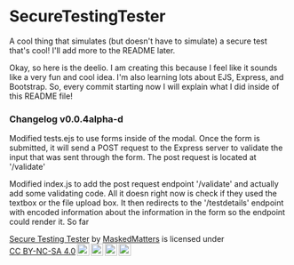 # SecureTestingTester
A cool thing that simulates (but doesn't have to simulate) a secure test that's cool! I'll add more to the README later.

Okay, so here is the deelio. I am creating this because I feel like it sounds like a very fun and cool idea. I'm also learning lots about EJS, Express, and Bootstrap. So, every commit starting now I will explain what I did inside of this README file!

### Changelog v0.0.4alpha-d

Modified tests.ejs to use forms inside of the modal. Once the form is submitted, it will send a POST request to the Express server to validate the input that was sent through the form. The post request is located at '/validate'

Modified index.js to add the post request endpoint '/validate' and actually add some validating code. All it doesn right now is check if they used the textbox or the file upload box. It then redirects to the '/testdetails' endpoint with encoded information about the information in the form so the endpoint could render it. So far

<p xmlns:cc="http://creativecommons.org/ns#" xmlns:dct="http://purl.org/dc/terms/"><a property="dct:title" rel="cc:attributionURL" href="https://github.com/MaskedMatters/SecureTestingTester">Secure Testing Tester</a> by <a rel="cc:attributionURL dct:creator" property="cc:attributionName" href="https://www.yaycompany.com">MaskedMatters</a> is licensed under <a href="https://creativecommons.org/licenses/by-nc-sa/4.0/?ref=chooser-v1" target="_blank" rel="license noopener noreferrer" style="display:inline-block;">CC BY-NC-SA 4.0<img style="height:22px!important;margin-left:3px;vertical-align:text-bottom;" src="https://mirrors.creativecommons.org/presskit/icons/cc.svg?ref=chooser-v1" alt=""><img style="height:22px!important;margin-left:3px;vertical-align:text-bottom;" src="https://mirrors.creativecommons.org/presskit/icons/by.svg?ref=chooser-v1" alt=""><img style="height:22px!important;margin-left:3px;vertical-align:text-bottom;" src="https://mirrors.creativecommons.org/presskit/icons/nc.svg?ref=chooser-v1" alt=""><img style="height:22px!important;margin-left:3px;vertical-align:text-bottom;" src="https://mirrors.creativecommons.org/presskit/icons/sa.svg?ref=chooser-v1" alt=""></a></p>